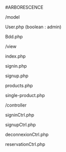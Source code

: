 #ARBORESCENCE

/model

  User.php (boolean : admin)

  Bdd.php
	
/view

  index.php
 
  signin.php
 
  signup.php
 
  products.php
 
  single-product.php

/controller
 
  signinCtrl.php
 
  signupCtrl.php
 
  deconnexionCtrl.php
 
  reservationCtrl.php
